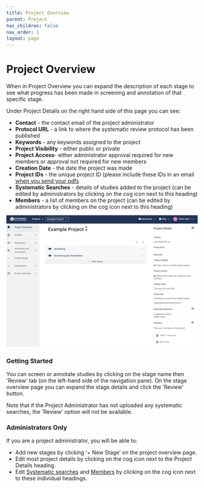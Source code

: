 ```yaml
---
title: Project Overview
parent: Project
has_children: false
nav_order: 1
layout: page
---
```


# Project Overview 
When in Project Overview you can expand the description of each stage to see what progress has been made in screening and annotation of that specific stage.

Under Project Details on the right hand side of this page you can see:
* **Contact** - the contact email of the project administrator
* **Protocol URL** - a link to where the systematic review protocol has been published
* **Keywords** - any keywords assigned to the project
* **Project Visibility** - either public or private
* **Project Access**- either administrator approval required for new members or approval not required for new members
* **Creation Date** - the date the project was made
* **Project IDs** - the unique project ID (please include these IDs in an email [when you send your pdfs](../systematic-search.html#uploading-full-text-pdfs)
* **Systematic Searches** - details of studies added to the project (can be edited by administrators by clicking on the cog icon next to this heading)
* **Members** - a list of members on the project (can be edited by administrators by clicking on the cog icon next to this heading)


![Example Project Overview](/figs/Fig_example_project.png)

### Getting Started
You can screen or annotate studies by clicking on the stage name then 'Review' tab (on the left-hand side of the navigation pane). On the stage overview page you can expand the stage details and click the 'Review' button.  

Note that if the Project Administrator has not uploaded any systematic searches, the 'Review' option will not be available. 

### Administrators Only

If you are a project administrator, you will be able to: 

* Add new stages by clicking ‘+ New Stage’ on the project overview page. 
* Edit most project details by clicking on the cog icon next to the Project Details heading. 
* Edit [Systematic searches](../nav-studies.html) and [Members](../membership.html) by clicking on the cog icon next to these individual headings. 
